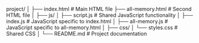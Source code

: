 project/
│
├── index.html                # Main HTML file
├── all-memory.html           # Second HTML file
│
├── js/
│   ├── script.js             # Shared JavaScript functionality
│   ├── index.js              # JavaScript specific to index.html
│   ├── all-memory.js         # JavaScript specific to all-memory.html
│
├── css/
│   └── styles.css            # Shared CSS
│
└── README.md                 # Project documentation
